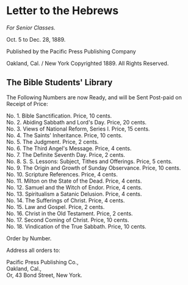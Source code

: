 # Letter to the Hebrews

*For Senior Classes.*

Oct. 5 to Dec. 28, 1889.

Published by the Pacific Press Publishing Company

Oakland, Cal. / New York
Copyrighted 1889. All Rights Reserved.

## The Bible Students' Library

The Following Numbers are now Ready, and will be Sent Post-paid on Receipt of Price:

No. 1. Bible Sanctification. Price, 10 cents.  
No. 2. Abiding Sabbath and Lord's Day. Price, 20 cents.  
No. 3. Views of National Reform, Series I. Price, 15 cents.  
No. 4. The Saints' Inheritance. Price, 10 cents.  
No. 5. The Judgment. Price, 2 cents.  
No. 6. The Third Angel's Message. Price, 4 cents.  
No. 7. The Definite Seventh Day. Price, 2 cents.  
No. 8. S. S. Lessons: Subject, Tithes and Offerings. Price, 5 cents.  
No. 9. The Origin and Growth of Sunday Observance. Price, 10 cents.  
No. 10. Scripture References. Price, 4 cents.  
No. 11. Milton on the State of the Dead. Price, 4 cents.  
No. 12. Samuel and the Witch of Endor. Price, 4 cents.  
No. 13. Spiritualism a Satanic Delusion. Price, 4 cents.  
No. 14. The Sufferings of Christ. Price, 4 cents.  
No. 15. Law and Gospel. Price, 2 cents.  
No. 16. Christ in the Old Testament. Price, 2 cents.  
No. 17. Second Coming of Christ. Price, 10 cents.  
No. 18. Vindication of the True Sabbath. Price, 10 cents.

Order by Number.

Address all orders to:

Pacific Press Publishing Co.,  
Oakland, Cal.,  
Or, 43 Bond Street, New York.